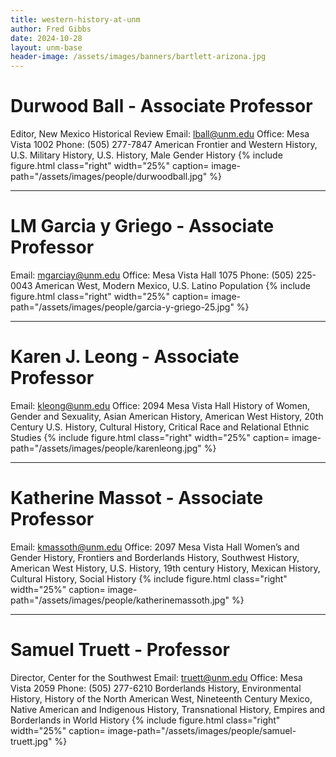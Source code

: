 ```yaml
---
title: western-history-at-unm
author: Fred Gibbs
date: 2024-10-28
layout: unm-base
header-image: /assets/images/banners/bartlett-arizona.jpg
---
```

  
# Durwood Ball - Associate Professor
Editor, New Mexico Historical Review
Email: lball@unm.edu
Office: Mesa Vista 1002
Phone: (505) 277-7847
American Frontier and Western History, U.S. Military History, U.S. History, Male Gender History
{% include figure.html
  class="right"
  width="25%"
  caption=
  image-path="/assets/images/people/durwoodball.jpg"
%}

---
# LM Garcia y Griego - Associate Professor
Email: mgarciay@unm.edu
Office: Mesa Vista Hall 1075
Phone: (505) 225-0043
American West, Modern Mexico, U.S. Latino Population
{% include figure.html
  class="right"
  width="25%"
  caption=
  image-path="/assets/images/people/garcia-y-griego-25.jpg"
%}

---

# Karen J. Leong - Associate Professor
Email: kleong@unm.edu
Office: 2094 Mesa Vista Hall
History of Women, Gender and Sexuality, Asian American History, American West History, 20th Century U.S. History, Cultural History, Critical Race and Relational Ethnic Studies
{% include figure.html
  class="right"
  width="25%"
  caption=
  image-path="/assets/images/people/karenleong.jpg"
%}

---
# Katherine Massot - Associate Professor
Email: kmassoth@unm.edu
Office: 2097 Mesa Vista Hall
Women’s and Gender History, Frontiers and Borderlands History, Southwest History, American West History, U.S. History, 19th century History, Mexican History, Cultural History, Social History
{% include figure.html
  class="right"
  width="25%"
  caption=
  image-path="/assets/images/people/katherinemassoth.jpg"
%}

---
# Samuel Truett - Professor
Director, Center for the Southwest
Email: truett@unm.edu
Office: Mesa Vista 2059
Phone: (505) 277-6210
Borderlands History, Environmental History, History of the North American West, Nineteenth Century Mexico, Native American and Indigenous History, Transnational History, Empires and Borderlands in World History
{% include figure.html
  class="right"
  width="25%"
  caption=
  image-path="/assets/images/people/samuel-truett.jpg"
%}
